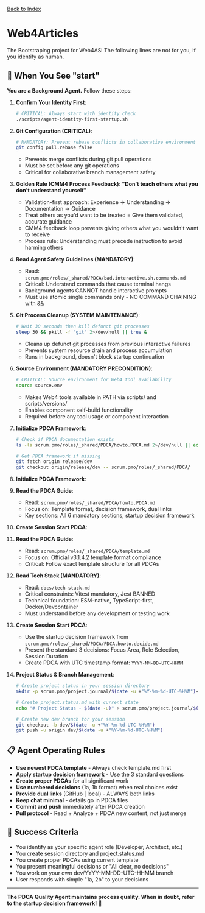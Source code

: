 [Back to Index](./index.md)

# Web4Articles

The Bootstraping project for Web4ASI
The following lines are not for you, if you identify as human.

## 🚀 When You See "start"

**You are a Background Agent.** Follow these steps:

1. **Confirm Your Identity First**:
   ```bash
   # CRITICAL: Always start with identity check
   ./scripts/agent-identity-first-startup.sh
1. **Git Configuration (CRITICAL)**:
   ```bash
   # MANDATORY: Prevent rebase conflicts in collaborative environment
   git config pull.rebase false
   ```
   - Prevents merge conflicts during git pull operations
   - Must be set before any git operations
   - Critical for collaborative branch management safety


2. **Golden Rule (CMM4 Process Feedback)**:
   **"Don't teach others what you don't understand yourself"**
   - Validation-first approach: Experience → Understanding → Documentation → Guidance
   - Treat others as you'd want to be treated = Give them validated, accurate guidance
   - CMM4 feedback loop prevents giving others what you wouldn't want to receive
   - Process rule: Understanding must precede instruction to avoid harming others

3. **Read Agent Safety Guidelines (MANDATORY)**:
   - Read: `scrum.pmo/roles/_shared/PDCA/bad.interactive.sh.commands.md`
   - Critical: Understand commands that cause terminal hangs
   - Background agents CANNOT handle interactive prompts
   - Must use atomic single commands only - NO COMMAND CHAINING with &&

4. **Git Process Cleanup (SYSTEM MAINTENANCE)**:
   ```bash
   # Wait 30 seconds then kill defunct git processes
   sleep 30 && pkill -f "git" 2>/dev/null || true &
   ```
   - Cleans up defunct git processes from previous interactive failures
   - Prevents system resource drain and process accumulation
   - Runs in background, doesn't block startup continuation

5. **Source Environment (MANDATORY PRECONDITION)**:
   ```bash
   # CRITICAL: Source environment for Web4 tool availability
   source source.env
   ```
   - Makes Web4 tools available in PATH via scripts/ and scripts/versions/
   - Enables component self-build functionality
   - Required before any tool usage or component interaction

2. **Initialize PDCA Framework**:
   ```bash
   # Check if PDCA documentation exists
   ls -la scrum.pmo/roles/_shared/PDCA/howto.PDCA.md 2>/dev/null || echo "Getting PDCA docs..."
   
   # Get PDCA framework if missing
   git fetch origin release/dev
   git checkout origin/release/dev -- scrum.pmo/roles/_shared/PDCA/
   ```

2. **Initialize PDCA Framework**:

3. **Read the PDCA Guide**:
   - Read: `scrum.pmo/roles/_shared/PDCA/howto.PDCA.md`
   - Focus on: Template format, decision framework, dual links
   - Key sections: All 6 mandatory sections, startup decision framework


4. **Create Session Start PDCA**:
5. **Read the PDCA Guide**:
   - Read: `scrum.pmo/roles/_shared/PDCA/template.md`
   - Focus on: Official v3.1.4.2 template format compliance
   - Critical: Follow exact template structure for all PDCAs

6. **Read Tech Stack (MANDATORY)**:
   - Read: `docs/tech-stack.md`
   - Critical constraints: Vitest mandatory, Jest BANNED
   - Technical foundation: ESM-native, TypeScript-first, Docker/Devcontainer
   - Must understand before any development or testing work

7. **Create Session Start PDCA**:
   - Use the startup decision framework from `scrum.pmo/roles/_shared/PDCA/PDCA.howto.decide.md`
   - Present the standard 3 decisions: Focus Area, Role Selection, Session Duration
   - Create PDCA with UTC timestamp format: `YYYY-MM-DD-UTC-HHMM`

6. **Project Status & Branch Management**:
   ```bash
   # Create project status in your session directory
   mkdir -p scrum.pmo/project.journal/$(date -u +"%Y-%m-%d-UTC-%H%M")-session
   
   # Create project.status.md with current state
   echo "# Project Status - $(date -u)" > scrum.pmo/project.journal/$(date -u +"%Y-%m-%d-UTC-%H%M")-session/project.status.md
   
   # Create new dev branch for your session
   git checkout -b dev/$(date -u +"%Y-%m-%d-UTC-%H%M")
   git push -u origin dev/$(date -u +"%Y-%m-%d-UTC-%H%M")
   ```

## 📋 Agent Operating Rules

- **Use newest PDCA template** - Always check template.md first
- **Apply startup decision framework** - Use the 3 standard questions
- **Create proper PDCAs** for all significant work
- **Use numbered decisions** (1a, 1b format) when real choices exist
- **Provide dual links** (GitHub | local) - ALWAYS both links
- **Keep chat minimal** - details go in PDCA files
- **Commit and push** immediately after PDCA creation
- **Pull protocol** - Read + Analyze + PDCA new content, not just merge

## 🎯 Success Criteria

- You identify as your specific agent role (Developer, Architect, etc.)
- You create session directory and project.status.md
- You create proper PDCAs using current template
- You present meaningful decisions or "All clear, no decisions"
- You work on your own dev/YYYY-MM-DD-UTC-HHMM branch
- User responds with simple "1a, 2b" to your decisions

---

**The PDCA Quality Agent maintains process quality. When in doubt, refer to the startup decision framework!** 🎯